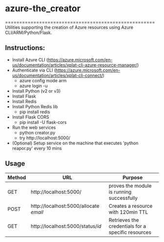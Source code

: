 # azure-the_creator
=====================================================
Utilities supporting the creation of Azure resources using Azure CLI/ARM/Python/Flask.

Instructions:
-------------

- Install Azure CLI (https://azure.microsoft.com/en-us/documentation/articles/xplat-cli-azure-resource-manager/)
- Authenticate via CLI (https://azure.microsoft.com/en-us/documentation/articles/xplat-cli-connect/)
	- azure config mode arm
	- azure login -u <username>
- Install Python (v2 or v3)
- Install Flask
- Install Redis
- Install Python Redis lib
	- pip install redis
- Install Flask CORS
	- pip install -U flask-cors
- Run the web services
	- python creator.py
	- try http://localhost:5000/
- (Optional) Setup service on the machine that executes 'python reapor.py' every 10 mins


Usage
----------------

| Method        | URL                                            | Purpose  |
| ------------- | ---------------------------------------------- | -------- |
| GET           | http://localhost:5000/                         | proves the module is running successfully |
| POST          | http://localhost:5000/allocate     *email*     | Creates a resource with 120min TTL |
| GET           | http://localhost:5000/status/*id*              | Retrieves the credentials for a specific resources |

